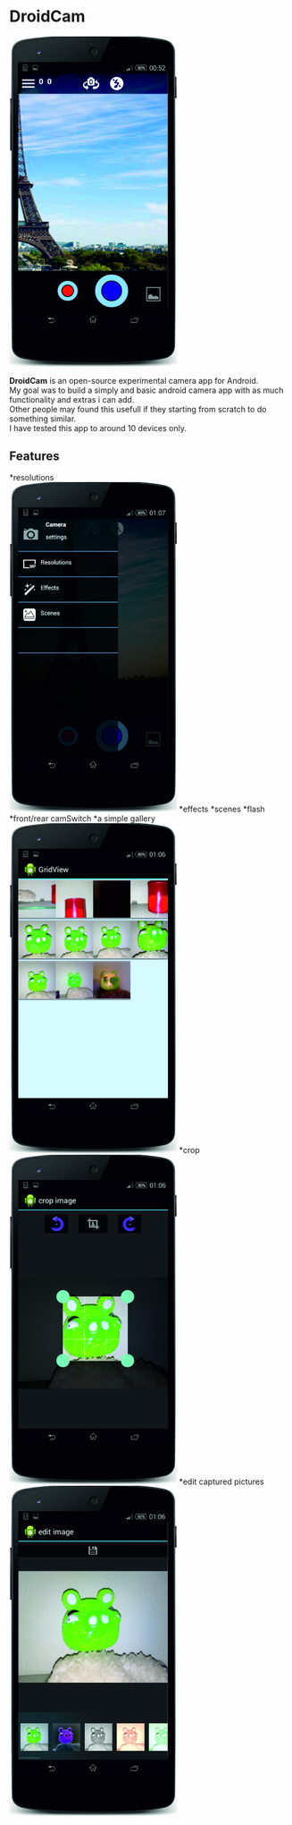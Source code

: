 # DroidCam

<img src="./pics/pic6.jpg" width="300">

<b>DroidCam</b> is an open-source experimental camera app for Android. <br>
My goal was to build a simply and basic android camera app with as much functionality and extras i can add.<br>
Other people may found this usefull if they starting from scratch to do something similar.<br>
I have tested this app to around 10 devices only.
<br>
## Features
*resolutions <br>
<img src="./pics/pic1.jpg" width="300">
*effects
*scenes
*flash
*front/rear camSwitch
*a simple gallery <br>
<img src="./pics/pic7.jpg" width="300">
*crop <br>
<img src="./pics/pic4.jpg" width="300">
*edit captured pictures <br>
<img src="./pics/pic2.jpg" width="300">
